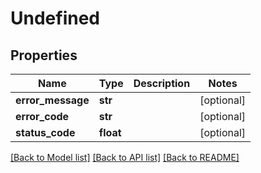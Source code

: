 # Undefined

## Properties
Name | Type | Description | Notes
------------ | ------------- | ------------- | -------------
**error_message** | **str** |  | [optional] 
**error_code** | **str** |  | [optional] 
**status_code** | **float** |  | [optional] 

[[Back to Model list]](../README.md#documentation-for-models) [[Back to API list]](../README.md#documentation-for-api-endpoints) [[Back to README]](../README.md)


